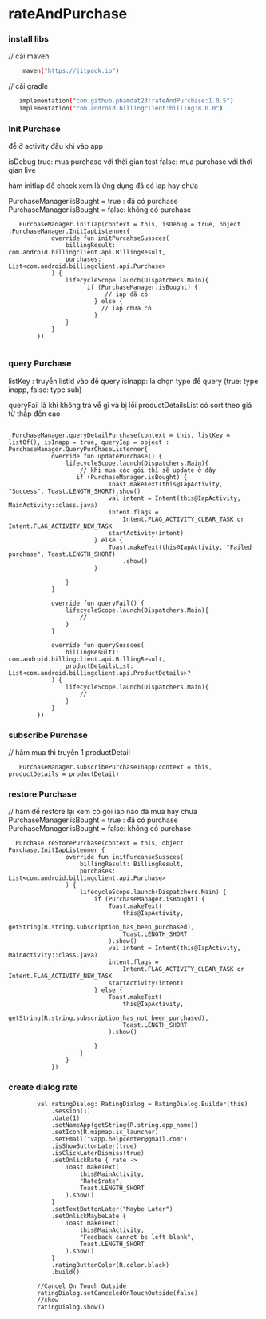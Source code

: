 # rateAndPurchase

### install libs 

// cài maven 
``` sh
    maven("https://jitpack.io")
```
// cài gradle
 ```sh
    implementation("com.github.phamdat23:rateAndPurchase:1.0.5")
    implementation("com.android.billingclient:billing:8.0.0")
 ```

### Init Purchase

để ở activity đầu khi vào app 

isDebug 
true: mua purchase với thời gian test
false: mua purchase với thời gian live

hàm initIap   để check xem là ứng dụng  đã có iap hay chưa

PurchaseManager.isBought = true : đã có purchase
PurchaseManager.isBought = false: không có purchase

``` shell
   PurchaseManager.initIap(context = this, isDebug = true, object :PurchaseManager.InitIapListenner{
            override fun initPurcahseSussces(
                billingResult: com.android.billingclient.api.BillingResult,
                purchases: List<com.android.billingclient.api.Purchase>
            ) {
                lifecycleScope.launch(Dispatchers.Main){
                      if (PurchaseManager.isBought) {
                           // iap đã có 
                        } else {
                          // iap chưa có
                        }
                }
            }
        })
       
```

### query Purchase
listKey : truyền listId vào để query
isInapp: là chọn type  để query (true: type inapp, false: type sub)

queryFail là khi không trả về gì và bị lỗi
productDetailsList có sort theo giá từ thấp đến cao
``` shell

 PurchaseManager.queryDetailPurchase(context = this, listKey = listOf(), isInapp = true, queryIap = object : PurchaseManager.QueryPurChaseListenner{
            override fun updatePurchase() {
                lifecycleScope.launch(Dispatchers.Main){
                    // khi mua các gói thì sẽ update ở đây
                   if (PurchaseManager.isBought) {
                            Toast.makeText(this@IapActivity, "Success", Toast.LENGTH_SHORT).show()
                            val intent = Intent(this@IapActivity, MainActivity::class.java)
                            intent.flags =
                                Intent.FLAG_ACTIVITY_CLEAR_TASK or Intent.FLAG_ACTIVITY_NEW_TASK
                            startActivity(intent)
                        } else {
                            Toast.makeText(this@IapActivity, "Failed purchase", Toast.LENGTH_SHORT)
                                .show()
                        }
                    
                }
            }

            override fun queryFail() {
                lifecycleScope.launch(Dispatchers.Main){
                    // 
                }
            }

            override fun querySussces(
                billingResult1: com.android.billingclient.api.BillingResult,
                productDetailsList: List<com.android.billingclient.api.ProductDetails>?
            ) {
                lifecycleScope.launch(Dispatchers.Main){
                    //
                }
            }
        })

```

### subscribe Purchase
// hàm mua thì truyền 1 productDetail 
``` shell
   PurchaseManager.subscribePurchaseInapp(context = this, productDetails = productDetail)
```


### restore Purchase
// hàm  để restore lại xem có gói iap nào đã mua hay chưa
PurchaseManager.isBought = true : đã có purchase
PurchaseManager.isBought = false: không có purchase
``` shell
  Purchase.reStorePurchase(context = this, object : Purchase.InitIapListenner {
                override fun initPurcahseSussces(
                    billingResult: BillingResult,
                    purchases: List<com.android.billingclient.api.Purchase>
                ) {
                    lifecycleScope.launch(Dispatchers.Main) {
                        if (PurchaseManager.isBought) {
                            Toast.makeText(
                                this@IapActivity,
                                getString(R.string.subscription_has_been_purchased),
                                Toast.LENGTH_SHORT
                            ).show()
                            val intent = Intent(this@IapActivity, MainActivity::class.java)
                            intent.flags =
                                Intent.FLAG_ACTIVITY_CLEAR_TASK or Intent.FLAG_ACTIVITY_NEW_TASK
                            startActivity(intent)
                        } else {
                            Toast.makeText(
                                this@IapActivity,
                                getString(R.string.subscription_has_not_been_purchased),
                                Toast.LENGTH_SHORT
                            ).show()

                        }
                    }
                }
            })
```

### create dialog rate

```shell
        val ratingDialog: RatingDialog = RatingDialog.Builder(this)
            .session(1)
            .date(1)
            .setNameApp(getString(R.string.app_name))
            .setIcon(R.mipmap.ic_launcher)
            .setEmail("vapp.helpcenter@gmail.com")
            .isShowButtonLater(true)
            .isClickLaterDismiss(true)
            .setOnlickRate { rate ->
                Toast.makeText(
                    this@MainActivity,
                    "Rate$rate",
                    Toast.LENGTH_SHORT
                ).show()
            }
            .setTextButtonLater("Maybe Later")
            .setOnlickMaybeLate {
                Toast.makeText(
                    this@MainActivity,
                    "Feedback cannot be left blank",
                    Toast.LENGTH_SHORT
                ).show()
            }
            .ratingButtonColor(R.color.black)
            .build()

        //Cancel On Touch Outside
        ratingDialog.setCanceledOnTouchOutside(false)
        //show
        ratingDialog.show()

```
